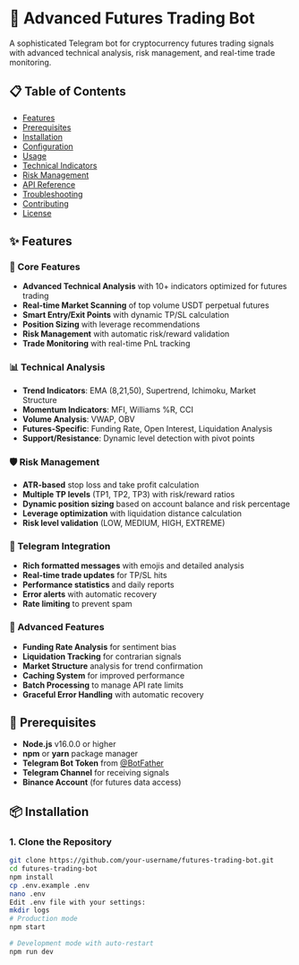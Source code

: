 # 🚀 Advanced Futures Trading Bot

A sophisticated Telegram bot for cryptocurrency futures trading signals with advanced technical analysis, risk management, and real-time trade monitoring.

## 📋 Table of Contents

- [Features](#features)
- [Prerequisites](#prerequisites)
- [Installation](#installation)
- [Configuration](#configuration)
- [Usage](#usage)
- [Technical Indicators](#technical-indicators)
- [Risk Management](#risk-management)
- [API Reference](#api-reference)
- [Troubleshooting](#troubleshooting)
- [Contributing](#contributing)
- [License](#license)

## ✨ Features

### 🎯 Core Features
- **Advanced Technical Analysis** with 10+ indicators optimized for futures trading
- **Real-time Market Scanning** of top volume USDT perpetual futures
- **Smart Entry/Exit Points** with dynamic TP/SL calculation
- **Position Sizing** with leverage recommendations
- **Risk Management** with automatic risk/reward validation
- **Trade Monitoring** with real-time PnL tracking

### 📊 Technical Analysis
- **Trend Indicators**: EMA (8,21,50), Supertrend, Ichimoku, Market Structure
- **Momentum Indicators**: MFI, Williams %R, CCI
- **Volume Analysis**: VWAP, OBV
- **Futures-Specific**: Funding Rate, Open Interest, Liquidation Analysis
- **Support/Resistance**: Dynamic level detection with pivot points

### 🛡️ Risk Management
- **ATR-based** stop loss and take profit calculation
- **Multiple TP levels** (TP1, TP2, TP3) with risk/reward ratios
- **Dynamic position sizing** based on account balance and risk percentage
- **Leverage optimization** with liquidation distance calculation
- **Risk level validation** (LOW, MEDIUM, HIGH, EXTREME)

### 📱 Telegram Integration
- **Rich formatted messages** with emojis and detailed analysis
- **Real-time trade updates** for TP/SL hits
- **Performance statistics** and daily reports
- **Error alerts** with automatic recovery
- **Rate limiting** to prevent spam

### 🔧 Advanced Features
- **Funding Rate Analysis** for sentiment bias
- **Liquidation Tracking** for contrarian signals
- **Market Structure** analysis for trend confirmation
- **Caching System** for improved performance
- **Batch Processing** to manage API rate limits
- **Graceful Error Handling** with automatic recovery

## 🔧 Prerequisites

- **Node.js** v16.0.0 or higher
- **npm** or **yarn** package manager
- **Telegram Bot Token** from [@BotFather](https://t.me/botfather)
- **Telegram Channel** for receiving signals
- **Binance Account** (for futures data access)

## 📦 Installation

### 1. Clone the Repository

```bash
git clone https://github.com/your-username/futures-trading-bot.git
cd futures-trading-bot
npm install
cp .env.example .env
nano .env
Edit .env file with your settings:
mkdir logs
# Production mode
npm start

# Development mode with auto-restart
npm run dev
